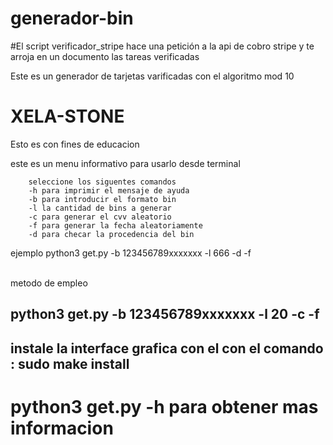 # generador-bin
#El script verificador_stripe hace una petición a la api de cobro stripe y te arroja en un documento las tareas verificadas 
<p>Este es un generador de tarjetas varificadas con el algoritmo mod 10</p>
<h1><span>XELA-STONE</span></h1>
<p>Esto es con fines de educacion</p>

<p>este es un menu informativo para usarlo desde terminal
		
		seleccione los siguentes comandos
		-h para imprimir el mensaje de ayuda
		-b para introducir el formato bin
		-l la cantidad de bins a generar
		-c para generar el cvv aleatorio
		-f para generar la fecha aleatoriamente
		-d para checar la procedencia del bin
</p>
  
<p> 
	ejemplo python3 get.py -b 123456789xxxxxxx -l 666 -d -f
</p>
<br> metodo de empleo </br>
<h2>python3 get.py -b 123456789xxxxxxx -l 20 -c -f<h2/>
<p> instale la interface grafica con el con el comando :
sudo make install 
	</p>
  <h1>python3  get.py  -h para obtener mas informacion</h1>

